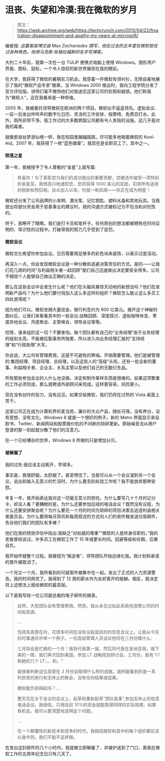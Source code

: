 # 沮丧、失望和冷漠:我在微软的岁月

> 原文：<https://web.archive.org/web/https://techcrunch.com/2012/04/22/frustration-disappointment-and-apathy-my-years-at-microsoft/>

编者按: *这篇客座博文由 Max Zachariades 撰写，他在过去的五年里在微软担任过各种角色。他用马克斯·佐格拉福斯的名字写博客。*

大约二十年前，我第一次在一台 TULIP 便携式电脑上使用 Windows。图形用户界面、图标、鼠标，一个令人惊叹的新世界展现在我的眼前。

在大学，我获得了微软的暑期实习机会。我穿着一件微软有领衬衫，无限自豪地展示了我的“微软产品专家”徽章。当 Windows 2000 推出时，我向工程学院分发了官方评估版。讲师们毫不掩饰他们对我迷恋这家公司的钦佩和疑惑。他们称我为“微软人”，这在我看来是一种恭维。

2005 年，我被委托领导微软在欧洲的两个项目。微软似乎遥遥领先。虚拟会议、一前一后发出哔哔声的数字化日历、灵活的工作安排、按摩椅、免费苏打水。此外，厕所非常干净。我工作过的大多数跨国公司都有令人发指的设施，这几乎是对我的毒害。

就像爱丽丝梦游仙境一样，我在校园里蹦蹦跳跳，尽可能多地喝着微软的 Kool-Aid。2007 年，我获得了一枚“蓝色徽章”。我现在是全职员工了。其中之一。

#### 陨落之星

第一年，我被授予了令人尊敬的“金星”上面写着:

> 恭喜你！为了表彰您为我们的成功做出的重要贡献，您被选中接受一项特别的金星奖。我很高兴地通知您，您将获得 1000 美元的奖励，扣除所有适用的税款和预扣税。自从加入以来，你就一帆风顺——你正在成为明星！

微软还分发了公司品牌的小发明、激光笔、记忆钥匙、塑料水晶和其他玩具。当我提出将部分资金用于慈善事业的建议时，我的沟通方式被标记为不恰当和对抗性的。

终于，我睁开了眼睛。我们是打卡员和笔杆子。任何原创的想法都被牺牲在时间证明的、常识性的过程中。打破常规的努力几乎受到了惩罚。

#### 微软会议

微软文化希望你参加会议。日历需要用足够多的彩色块来装饰，以表示过度活动。

再深入一点，你会发现微软会议是一种分散和逃避决策责任的方式。是的——让我们花几周的时间“与利益相关者一起回顾”我们自己迅速做出决定要安全得多。公司不相信个人能够自己做出正确的决定。

那么在这些会议中会发生什么呢？他们在头脑风暴惊天动地的新想法吗？他们在发明新产品吗？为什么他们要付钱加入这么多这样的组织？微软怎么能让这么多员工四处游荡呢？

因为他们可以。微软坐拥大量现金，银行利息约为 600 亿美元。揭开这个神秘的面纱后，让我们来看看其中的一些会议:战略回顾、深度探讨、虚拟咖啡休息、季度异地会议、月度聚会、主管峰会、领导会议等等。

哎呀，谁来组织这一切？不要害怕。每个团队都有自己的“业务经理”由于业务经理的级别太高，不能被后勤事务所拖累，所以进入向业务经理汇报的“支持经理”和“行政助理”大军。

你会说，大公司有管理费用，这是不可避免的弊端。开销需要管理。他们是被管理的:集团经理、项目经理、总经理，以及这些人的“高级”头衔，还有一批全新的董事、利益相关者、企业主、关系主管以及他们自己的无数衍生品。

所有那些参加会议的人什么也没做。决定和制作某样东西是很难的。如果这项繁重的工作必须完成，那么就聘请外部顾问来完成。这样更容易，风险更小。

现在没有创作的张力，没有远见。如果交给微软，我们仍将在过热的 Vista 桌面上苦干。

这家公司正在成为计算机界的麦当劳。廉价的大众产品，随处可得。没有养分，没有思想，没有文化。Windows 8 就是一个很好的例子。新的 Metro 界面显示来自脸书、Twitter、新闻网站和股票报价机的不间断的琐碎更新。原始噪音流从用户登录的那一刻起就分散了他们的注意力。

在一个已经嘈杂的世界，Windows 8 所做的只是增加分贝。

#### 被解雇了

我的过失:我应该主动离开，早得多。

事实是，我很舒服。太舒服了。甚至愣住了。当我可以从一个会议溜到另一个会议，说出和输入无意义的忙活时，为什么要去别处找工作呢？我不能放弃那种安慰。

年复一年，我开始表达我对这一切毫无意义的担忧。为什么要写几十个月的记分卡，却没人看？更糟糕的是，为什么还要参加后续的电话会议？既然没有议程，为什么还要安排聚会呢？为什么要花一个月的时间为琐碎的项目决策去追逐利益相关者委员会。为什么要用每月简讯和每周叙述的方式向人们的收件箱发送垃圾邮件，告诉他们我们的团队有多棒？

他们在我的绩效评估中指出:我缺乏“对权威的尊重”“微软的人是终身任职的，”我的老板曾经说过。许多员工在微软工作了 15 年或更长时间。回避等级和任期，后果自负。

我开始怀疑整个过程。我被视为“叛逆者”，领导团队开始边缘化我。我计划和承诺的晋升被取消了。

一个月又一个月，我所看到的可疑案件被集中在一起。发出了正式的人力资源警告。我的时间用完了。我得到了 12 周的薪水作为友好离开的报酬。相反，我决定将上述想法上报给微软的最高层。

以下是我写给一位公司副总裁的电子邮件的摘录。

> 自然，大型团队会有管理费用。然而，我从未见过如此系统地浪费公司的时间和资源。
> 
> …
> 
> 包括其高管在内，花很多时间在没有议程或目的的信息会议上。让我从今天的时事通讯中举一个例子。一位高级管理人员谈论他将在三月份做什么:
> 
> 三月将会是忙碌的一个月！我将代表第一届，然后将代表在圣地亚哥。接下来的一周，我们再次回到美国，参加 LT 战略规划研讨会。三月份，我有 1:1 和她的几个 LT:，，和。"
> 
> 我很难判断这位高管在 3 月份会取得什么样的成就。我所能看到的是一系列昂贵的旅行和无休止的聚会，没有任何结果或成果。
> 
> 微软能负担得起吗？…
> 
> 整天花在关于会议的会议上，起草和重新起草“团队故事”,参加无休止的信息电话会议。我相信，只用目前 10%的资金就能取得同样的实际效果。如果有机会，我可以更清楚地说明这个问题。
> 
> …
> 
> 在一个颠覆性的新技术和竞争的时代，我相信微软和其中的每个组织都应该以身作则。我们不能不这样做。

在发出这封邮件的几个小时内，我就被立即解雇了，并被护送到了门口，离我在微软工作的五周年纪念日只有几天了。